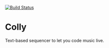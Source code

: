 [![Build Status](https://travis-ci.org/AlesTsurko/colly.svg?branch=master)](https://travis-ci.org/AlesTsurko/colly)

Colly
=====

Text-based sequencer to let you code music live.
